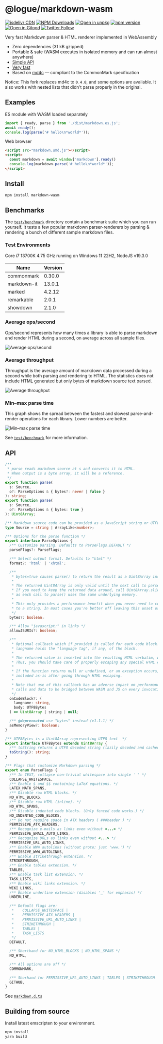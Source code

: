# @logue/markdown-wasm

[![jsdelivr CDN](https://data.jsdelivr.com/v1/package/npm/@logue/markdown-wasm/badge)](https://www.jsdelivr.com/package/npm/@logue/markdown-wasm)
[![NPM Downloads](https://img.shields.io/npm/dm/@logue/markdown-wasm.svg?style=flat)](https://www.npmjs.com/package/@logue/markdown-wasm)
[![Open in unpkg](https://img.shields.io/badge/Open%20in-unpkg-blue)](https://uiwjs.github.io/npm-unpkg/#/pkg/@logue/markdown-wasm/file/README.md)
[![npm version](https://img.shields.io/npm/v/@logue/markdown-wasm.svg)](https://www.npmjs.com/package/@logue/markdown-wasm)
[![Open in Gitpod](https://shields.io/badge/Open%20in-Gitpod-green?logo=Gitpod)](https://gitpod.io/#https://github.com/logue/@logue/markdown-wasm)
[![Twitter Follow](https://img.shields.io/twitter/follow/logue256?style=plastic)](https://twitter.com/logue256)

Very fast Markdown parser & HTML renderer implemented in WebAssembly

- Zero dependencies (31 kB gzipped)
- Portable & safe (WASM executes in isolated memory and can run almost anywhere)
- [Simple API](#api)
- [Very fast](#benchmarks)
- Based on [md4c](http://github.com/mity/md4c) — compliant to the CommonMark specification

Notice: This fork replaces md4c to `0.4.8`, and some options are available. It also works with nested lists that didn't parse properly in the original.

## Examples

ES module with WASM loaded separately

```js
import { ready, parse } from './dist/markdown.es.js';
await ready();
console.log(parse('# hello\n*world*'));
```

Web browser

```html
<script src="markdown.umd.js"></script>
<script>
  const markdown = await window['markdown'].ready()
  console.log(markdown.parse('# hello\n*world*'));
</script>
```

## Install

```sh
npm install markdown-wasm
```

## Benchmarks

The [`test/benchmark`](test/benchmark) directory contain a benchmark suite which you can
run yourself. It tests a few popular markdown parser-renderers by parsing & rendering a bunch
of different sample markdown files.

### Test Environments

Core i7 13700K 4.75 GHz running on Windows 11 22H2, NodeJS v19.3.0

| Name        | Version |
| ----------- | ------- |
| commonmark  | 0.30.0  |
| markdown-it | 13.0.1  |
| marked      | 4.2.12  |
| remarkable  | 2.0.1   |
| showdown    | 2.1.0   |

### Average ops/second

Ops/second represents how many times a library is able to parse markdown and render HTML
during a second, on average across all sample files.

![Average ops/second](test/benchmark/results/avg-ops-per-sec.svg)

### Average throughput

Throughput is the average amount of markdown data processed during a second while both parsing
and rendering to HTML. The statistics does not include HTML generated but only bytes of markdown
source text parsed.

![Average throughput](test/benchmark/results/avg-throughput.svg)

### Min–max parse time

This graph shows the spread between the fastest and slowest parse-and-render operations
for each library. Lower numbers are better.

![Min–max parse time](test/benchmark/results/minmax-parse-time.svg)

See [`test/benchmark`](test/benchmark#readme) for more information.

## API

```ts
/**
 * parse reads markdown source at s and converts it to HTML.
 * When output is a byte array, it will be a reference.
 */
export function parse(
  s: Source,
  o?: ParseOptions & { bytes?: never | false }
): string;
export function parse(
  s: Source,
  o?: ParseOptions & { bytes: true }
): Uint8Array;

/** Markdown source code can be provided as a JavaScript string or UTF8 encoded data */
type Source = string | ArrayLike<number>;

/** Options for the parse function */
export interface ParseOptions {
  /** Customize parsing. Defaults to ParseFlags.DEFAULT */
  parseFlags?: ParseFlags;

  /** Select output format. Defaults to "html" */
  format?: 'html' | 'xhtml';

  /**
   * bytes=true causes parse() to return the result as a Uint8Array instead of a string.
   *
   * The returned Uint8Array is only valid until the next call to parse().
   * If you need to keep the returned data around, call Uint8Array.slice() to make a copy,
   * as each call to parse() uses the same underlying memory.
   *
   * This only provides a performance benefit when you never need to convert the output
   * to a string. In most cases you're better off leaving this unset or false.
   */
  bytes?: boolean;

  /** Allow "javascript:" in links */
  allowJSURIs?: boolean;

  /**
   * Optional callback which if provided is called for each code block.
   * langname holds the "language tag", if any, of the block.
   *
   * The returned value is inserted into the resulting HTML verbatim, without HTML escaping.
   * Thus, you should take care of properly escaping any special HTML characters.
   *
   * If the function returns null or undefined, or an exception occurs, the body will be
   * included as-is after going through HTML escaping.
   *
   * Note that use of this callback has an adverse impact on performance as it casues
   * calls and data to be bridged between WASM and JS on every invocation.
   */
  onCodeBlock?: (
    langname: string,
    body: UTF8Bytes
  ) => Uint8Array | string | null;

  /** @depreceated use "bytes" instead (v1.1.1) */
  asMemoryView?: boolean;
}

/** UTF8Bytes is a Uint8Array representing UTF8 text  */
export interface UTF8Bytes extends Uint8Array {
  /** toString returns a UTF8 decoded string (lazily decoded and cached) */
  toString(): string;
}

/** Flags that customize Markdown parsing */
export enum ParseFlags {
  /** In TEXT, collapse non-trivial whitespace into single ' ' */
  COLLAPSE_WHITESPACE,
  /** Enable $ and $$ containing LaTeX equations. */
  LATEX_MATH_SPANS,
  /** Disable raw HTML blocks. */
  NO_HTML_BLOCKS,
  /** Disable raw HTML (inline). */
  NO_HTML_SPANS,
  /** Disable indented code blocks. (Only fenced code works.) */
  NO_INDENTED_CODE_BLOCKS,
  /** Do not require space in ATX headers ( ###header ) */
  PERMISSIVE_ATX_HEADERS,
  /** Recognize e-mails as links even without <...> */
  PERMISSIVE_EMAIL_AUTO_LINKS,
  /** Recognize URLs as links even without <...> */
  PERMISSIVE_URL_AUTO_LINKS,
  /** Enable WWW autolinks (without proto; just 'www.') */
  PERMISSIVE_WWW_AUTOLINKS,
  /** Enable strikethrough extension. */
  STRIKETHROUGH,
  /** Enable tables extension. */
  TABLES,
  /** Enable task list extension. */
  TASK_LISTS,
  /** Enable wiki links extension. */
  WIKI_LINKS,
  /** Enable underline extension (disables '_' for emphasis) */
  UNDERLINE,

  /** Default flags are:
   *    COLLAPSE_WHITESPACE |
   *    PERMISSIVE_ATX_HEADERS |
   *    PERMISSIVE_URL_AUTO_LINKS |
   *    STRIKETHROUGH |
   *    TABLES |
   *    TASK_LISTS
   */
  DEFAULT,

  /** Shorthand for NO_HTML_BLOCKS | NO_HTML_SPANS */
  NO_HTML,

  /** All options are off */
  COMMONMARK,

  /** Shorhand for PERMISSIVE_URL_AUTO_LINKS | TABLES | STRIKETHROUGH | TASK_LISTS */
  GITHUB,
}
```

See [`markdown.d.ts`](markdown.d.ts)

## Building from source

Install latest emscripten to your environment.

```sh
npm install
yarn build
```

